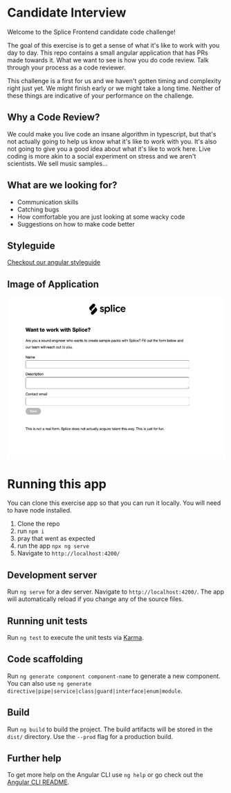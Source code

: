 # Candidate Interview
Welcome to the Splice Frontend candidate code challenge!

The goal of this exercise is to get a sense of what it's like to work with you day to day. This repo contains a small angular application that has PRs made towards it. What we want to see is how you do code review. Talk through your process as a code reviewer. 

This challenge is a first for us and we haven't gotten timing and complexity right just yet. We might finish early or we might take a long time.  Neither of these things are indicative of your performance on the challenge. 

## Why a Code Review?
We could make you live code an insane algorithm in typescript, but that's not actually going to help us know what it's like to work with you. It's also not going to give you a good idea about what it's like to work here.  Live coding is more akin to a social experiment on stress and we aren't scientists. We sell music samples... 

## What are we looking for?
- Communication skills
- Catching bugs
- How comfortable you are just looking at some wacky code
- Suggestions on how to make code better

## Styleguide
[Checkout our angular styleguide](./STYLEGUIDE.md)

## Image of Application
![image of application](https://github.com/splice/fe-pr-review-exercise/blob/main/app.png?raw=true)


# Running this app
You can clone this exercise app so that you can run it locally. You will need to have node installed.

1) Clone the repo
2) run `npm i`
3) pray that went as expected
4) run the app `npx ng serve`
5) Navigate to `http://localhost:4200/`

## Development server

Run `ng serve` for a dev server. Navigate to `http://localhost:4200/`. The app will automatically reload if you change any of the source files.

## Running unit tests

Run `ng test` to execute the unit tests via [Karma](https://karma-runner.github.io).

## Code scaffolding

Run `ng generate component component-name` to generate a new component. You can also use `ng generate directive|pipe|service|class|guard|interface|enum|module`.

## Build

Run `ng build` to build the project. The build artifacts will be stored in the `dist/` directory. Use the `--prod` flag for a production build.

## Further help

To get more help on the Angular CLI use `ng help` or go check out the [Angular CLI README](https://github.com/angular/angular-cli/blob/master/README.md).
